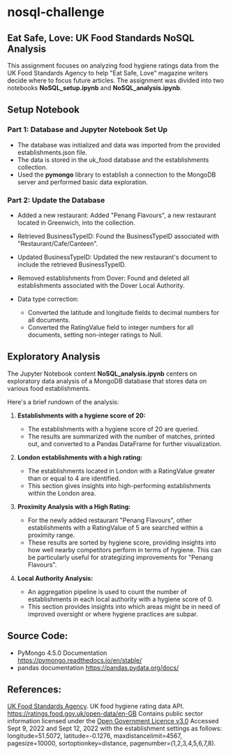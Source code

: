 # nosql-challenge
## Eat Safe, Love: UK Food Standards NoSQL Analysis
This assignment focuses on analyzing food hygiene ratings data from the UK Food Standards Agency to help "Eat Safe, Love" magazine writers decide where to focus future articles.
The assignment was divided into two notebooks **NoSQL_setup.ipynb** and **NoSQL_analysis.ipynb**.

## Setup Notebook
### Part 1: Database and Jupyter Notebook Set Up
- The database was initialized and data was imported from the provided establishments.json file.
- The data is stored in the uk_food database and the establishments collection.
- Used the **pymongo** library to establish a connection to the MongoDB server and performed basic data exploration.

### Part 2: Update the Database

- Added a new restaurant: Added "Penang Flavours", a new restaurant located in Greenwich, into the collection.

- Retrieved BusinessTypeID: Found the BusinessTypeID associated with "Restaurant/Cafe/Canteen".

- Updated BusinessTypeID: Updated the new restaurant's document to include the retrieved BusinessTypeID.

- Removed establishments from Dover: Found and deleted all establishments associated with the Dover Local Authority.

- Data type correction:
    - Converted the latitude and longitude fields to decimal numbers for all documents.
    - Converted the RatingValue field to integer numbers for all documents, setting non-integer ratings to Null.

## Exploratory Analysis
The Jupyter Notebook content **NoSQL_analysis.ipynb** centers on exploratory data analysis of a MongoDB database that stores data on various food establishments.

Here's a brief rundown of the analysis:

1. **Establishments with a hygiene score of 20:**

    - The establishments with a hygiene score of 20 are queried.
    - The results are summarized with the number of matches, printed out, and converted to a Pandas DataFrame for further visualization.

2. **London establishments with a high rating:**

    - The establishments located in London with a RatingValue greater than or equal to 4 are identified.
    - This section gives insights into high-performing establishments within the London area.

3. **Proximity Analysis with a High Rating:**

    - For the newly added restaurant "Penang Flavours", other establishments with a RatingValue of 5 are searched within a proximity range.
    - These results are sorted by hygiene score, providing insights into how well nearby competitors perform in terms of hygiene. This can be particularly useful for strategizing improvements for "Penang Flavours".

4. **Local Authority Analysis:**

    - An aggregation pipeline is used to count the number of establishments in each local authority with a hygiene score of 0.
    - This section provides insights into which areas might be in need of improved oversight or where hygiene practices are subpar.


## Source Code:
- PyMongo 4.5.0 Documentation <https://pymongo.readthedocs.io/en/stable/>
- pandas documentation <https://pandas.pydata.org/docs/>

## References:
[UK Food Standards Agency](https://www.food.gov.uk/). UK food hygiene rating data API. https://ratings.food.gov.uk/open-data/en-GB Contains public sector information licensed under the [Open Government Licence v3.0](https://www.nationalarchives.gov.uk/doc/open-government-licence/version/3/)
Accessed Sept 9, 2022 and Sept 12, 2022 with the establishment settings as follows: longitude=51.5072, latitude=-0.1276, maxdistancelimit=4567, pagesize=10000, sortoptionkey=distance, pagenumber=(1,2,3,4,5,6,7,8).